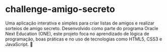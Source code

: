 # challenge-amigo-secreto
 Uma aplicação interativa e simples para criar listas de amigos e realizar sorteios de amigo secreto. Desenvolvido como parte do programa Oracle Next Education (ONE), este projeto foca no aprendizado de lógica de programação, boas práticas e no uso de tecnologias como HTML5, CSS3 e JavaScript. 🚀
